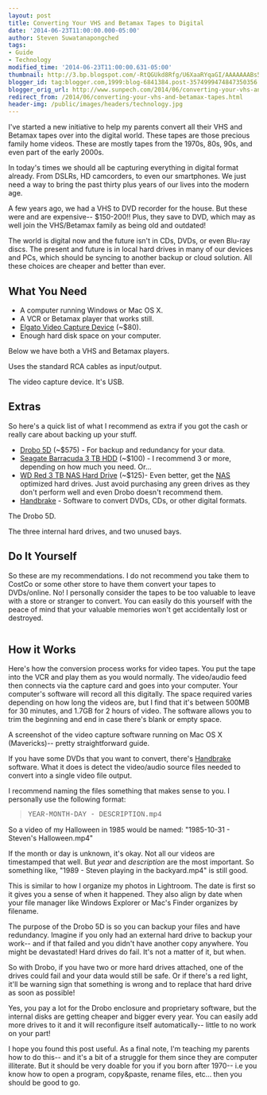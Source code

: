 ```yaml
---
layout: post
title: Converting Your VHS and Betamax Tapes to Digital
date: '2014-06-23T11:00:00.000-05:00'
author: Steven Suwatanapongched
tags:
- Guide
- Technology
modified_time: '2014-06-23T11:00:00.631-05:00'
thumbnail: http://3.bp.blogspot.com/-RtQGUkd8Rfg/U6XaaRYqaGI/AAAAAAABs5Q/mPNDpV1RyZI/s600/2014-06-21+at+14-07-46.jpg
blogger_id: tag:blogger.com,1999:blog-6841384.post-3574999474847350356
blogger_orig_url: http://www.sunpech.com/2014/06/converting-your-vhs-and-betamax-tapes.html
redirect_from: /2014/06/converting-your-vhs-and-betamax-tapes.html
header-img: /public/images/headers/technology.jpg
---
```


I've started a new initiative to help my parents convert all their VHS and Betamax tapes over into the digital world. These tapes are those precious family home videos. These are mostly tapes from the 1970s, 80s, 90s, and even part of the early 2000s.

In today's times we should all be capturing everything in digital format already. From DSLRs, HD camcorders, to even our smartphones. We just need a way to bring the past thirty plus years of our lives into the modern age.

A few years ago, we had a VHS to DVD recorder for the house. But these were and are expensive-- $150-200!! Plus, they save to DVD, which may as well join the VHS/Betamax family as being old and outdated!

The world is digital now and the future isn't in CDs, DVDs, or even Blu-ray discs. The present and future is in local hard drives in many of our devices and PCs, which should be syncing to another backup or cloud solution. All these choices are cheaper and better than ever.

## What You Need

<ul>
  <li>A computer running Windows or Mac OS X.</li>
  <li>A VCR or Betamax player that works still.</li>
  <li><a href="http://www.amazon.com/gp/product/B0029U2YSA/ref=as_li_tl?ie=UTF8&amp;camp=1789&amp;creative=390957&amp;creativeASIN=B0029U2YSA&amp;linkCode=as2&amp;tag=sunpech-20&amp;linkId=YTDEHBWNLITWZU6H">Elgato Video Capture Device</a> (~$80).</li>
  <li>Enough hard disk space on your computer.</li>
</ul>

Below we have both a VHS and Betamax players.
<img alt=""  border="0" src="http://3.bp.blogspot.com/-RtQGUkd8Rfg/U6XaaRYqaGI/AAAAAAABs5Q/mPNDpV1RyZI/s600/2014-06-21+at+14-07-46.jpg"   />

Uses the standard RCA cables as input/output.
<img alt=""  border="0" src="http://4.bp.blogspot.com/-YLYksPG3fgo/U6XaZPxq2fI/AAAAAAABs5A/5hwTfyNSQew/s600/2014-06-21+at+14-06-09.jpg"   />

The video capture device. It's USB.
<img alt=""  border="0" src="http://1.bp.blogspot.com/-iy1WR3F6Ny0/U6XaaECr-VI/AAAAAAABs5I/gjJ0V0o2Yp4/s600/2014-06-21+at+14-07-36.jpg"   />

## Extras

So here's a quick list of what I recommend as extra if you got the cash or really care about backing up your stuff.

<ul>
  <li><a href="http://www.amazon.com/gp/product/B008MH1JRQ/ref=as_li_tl?ie=UTF8&amp;camp=1789&amp;creative=390957&amp;creativeASIN=B008MH1JRQ&amp;linkCode=as2&amp;tag=sunpech-20&amp;linkId=IWV7U75RPBOXH6T2">Drobo 5D</a> (~$575) - For backup and redundancy for your data.</li>
  <li><a href="http://www.amazon.com/gp/product/B005T3GRLY/ref=as_li_tl?ie=UTF8&amp;camp=1789&amp;creative=390957&amp;creativeASIN=B005T3GRLY&amp;linkCode=as2&amp;tag=sunpech-20&amp;linkId=W6PRFTA4IWIC5NMA">Seagate Barracuda 3 TB HDD</a> (~$100) - I recommend 3 or more, depending on how much you need. Or...</li>
  <li><a href="http://www.amazon.com/gp/product/B008JJLW4M/ref=as_li_tl?ie=UTF8&amp;camp=1789&amp;creative=390957&amp;creativeASIN=B008JJLW4M&amp;linkCode=as2&amp;tag=sunpech-20&amp;linkId=K5LJGDT2JDTKEXN2">WD Red 3 TB NAS Hard Drive</a> (~$125)- Even better, get the <a href="http://en.wikipedia.org/wiki/Network-attached_storage">NAS</a> optimized hard drives. Just avoid purchasing any green drives as they don't perform well and even Drobo doesn't recommend them.</li>
  <li><a href="http://handbrake.fr/">Handbrake</a> - Software to convert DVDs, CDs, or other digital formats.</li>
</ul>

The Drobo 5D.
<img alt=""  border="0" src="http://1.bp.blogspot.com/-jh6BYwChDAI/U6XaZOaMStI/AAAAAAABs48/Dce4erRz9-s/s600/2014-06-21+at+14-04-25.jpg"   />

The three internal hard drives, and two unused bays.
<img alt=""  border="0" src="http://2.bp.blogspot.com/-VrDILhLIQzE/U6XaZAZG9qI/AAAAAAABs44/jfIgOcq3Xec/s600/2014-06-21+at+14-04-52.jpg"   />

## Do It Yourself

So these are my recommendations. I do not recommend you take them to CostCo or some other store to have them convert your tapes to DVDs/online. No! I personally consider the tapes to be too valuable to leave with a store or stranger to convert. You can easily do this yourself with the peace of mind that your valuable memories won't get accidentally lost or destroyed.

<img alt=""  border="0" src="http://1.bp.blogspot.com/-Y3Cce-qKRVA/U6XgDFFhTVI/AAAAAAABs5w/rvkUAwN9CaE/s600/Screen_Shot_2014-06-21_at_2_39_29_PM.jpg"   />

## How it Works

Here's how the conversion process works for video tapes. You put the tape into the VCR and play them as you would normally. The video/audio feed then connects via the capture card and goes into your computer. Your computer's software will record all this digitally. The space required varies depending on how long the videos are, but I find that it's between 500MB for 30 minutes, and 1.7GB for 2 hours of video. The software allows you to trim the beginning and end in case there's blank or empty space.

A screenshot of the video capture software running on Mac OS X (Mavericks)-- pretty straightforward guide.
<img alt=""  border="0" src="http://4.bp.blogspot.com/-HzaOrPmhOGs/U6XlR6cxacI/AAAAAAABs6E/4EWKxIJsXwg/s600/elgato_screenshot.jpg"  />

If you have some DVDs that you want to convert, there's <a href="http://handbrake.fr/">Handbrake</a> software. What it does is detect the video/audio source files needed to convert into a single video file output.
<img alt=""  border="0" src="http://3.bp.blogspot.com/-erMe7vskMg8/U6XkeYjuUcI/AAAAAAABs58/qp3QOJw1WUY/s600/Screen+Shot+2014-06-21+at+2.59.12+PM.png"  />

I recommend naming the files something that makes sense to you. I personally use the following format:

<blockquote class="tr_bq"><span style="font-family: Courier New, Courier, monospace;">YEAR-MONTH-DAY - DESCRIPTION.mp4</span></blockquote>

So a video of my Halloween in 1985 would be named: "1985-10-31 - Steven's Halloween.mp4"

If the month or day is unknown, it's okay. Not all our videos are timestamped that well. But <i>year</i> and <i>description</i> are the most important. So something like, "1989 - Steven playing in the backyard.mp4" is still good.

This is similar to how I organize my photos in Lightroom. The date is first so it gives you a sense of when it happened. They also align by date when your file manager like Windows Explorer or Mac's Finder organizes by filename.

The purpose of the Drobo 5D is so you can backup your files and have redundancy. Imagine if you only had an external hard drive to backup your work-- and if that failed and you didn't have another copy anywhere. You might be devastated! Hard drives do fail. It's not a matter of it, but when.

So with Drobo, if you have two or more hard drives attached, one of the drives could fail and your data would still be safe. Or if there's a red light, it'll be warning sign that something is wrong and to replace that hard drive as soon as possible!

Yes, you pay a lot for the Drobo enclosure and proprietary software, but the internal disks are getting cheaper and bigger every year. You can easily add more drives to it and it will reconfigure itself automatically-- little to no work on your part!

I hope you found this post useful. As a final note, I'm teaching my parents how to do this-- and it's a bit of a struggle for them since they are computer illiterate. But it should be very doable for you if you born after 1970-- i.e you know how to open a program, copy&amp;paste, rename files, etc... then you should be good to go.
